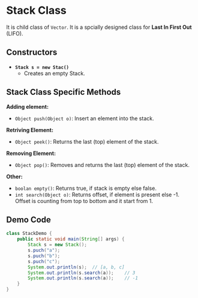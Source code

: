 # Stack Class

It is child class of `Vector`. It is a spcially designed class for **Last In First Out** (LIFO).

## Constructors

- **`Stack s = new Stac()`**
  - Creates an empty Stack.

## Stack Class Specific Methods

**Adding element:**

- `Object push(Object o)`: Insert an element into the stack.

**Retriving Element:**

- `Object peek()`: Returns the last (top) element of the stack.

**Removing Element:**

- `Object pop()`: Removes and returns the last (top) element of the stack.

**Other:**

- `boolan empty()`: Returns true, if stack is empty else false.
- `int search(Object o)`: Returns offset, if element is present else -1. Offset is counting from top to bottom and it start from 1.

## Demo Code

```java
class StackDemo {
    public static void main(String[] args) {
        Stack s = new Stack();
        s.puch("a");
        s.puch("b");
        s.puch("c");
        System.out.println(s);  // [a, b, c]
        System.out.println(s.search(a));    // 3
        System.out.println(s.search(a));    // -1
    }
}
```
